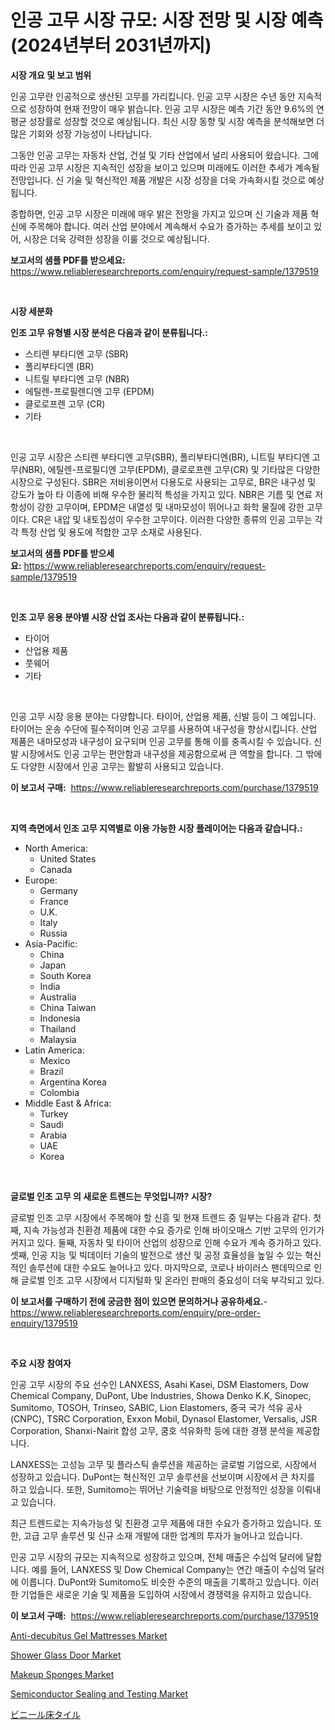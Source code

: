 <p><h1>인공 고무 시장 규모: 시장 전망 및 시장 예측 (2024년부터 2031년까지)</h1></p><p><strong>시장 개요 및 보고 범위</strong></p>
<p><p>인공 고무란 인공적으로 생산된 고무를 가리킵니다. 인공 고무 시장은 수년 동안 지속적으로 성장하여 현재 전망이 매우 밝습니다. 인공 고무 시장은 예측 기간 동안 9.6%의 연평균 성장률로 성장할 것으로 예상됩니다. 최신 시장 동향 및 시장 예측을 분석해보면 더 많은 기회와 성장 가능성이 나타납니다.</p><p>그동안 인공 고무는 자동차 산업, 건설 및 기타 산업에서 널리 사용되어 왔습니다. 그에 따라 인공 고무 시장은 지속적인 성장을 보이고 있으며 미래에도 이러한 추세가 계속될 전망입니다. 신 기술 및 혁신적인 제품 개발은 시장 성장을 더욱 가속화시킬 것으로 예상됩니다.</p><p>종합하면, 인공 고무 시장은 미래에 매우 밝은 전망을 가지고 있으며 신 기술과 제품 혁신에 주목해야 합니다. 여러 산업 분야에서 계속해서 수요가 증가하는 추세를 보이고 있어, 시장은 더욱 강력한 성장을 이룰 것으로 예상됩니다.</p></p>
<p><strong>보고서의 샘플 PDF를 받으세요:</strong> <a href="https://www.reliableresearchreports.com/enquiry/request-sample/1379519">https://www.reliableresearchreports.com/enquiry/request-sample/1379519</a></p>
<p>&nbsp;</p>
<p><strong>시장 세분화</strong></p>
<p><strong>인조 고무 유형별 시장 분석은 다음과 같이 분류됩니다.:</strong></p>
<p><ul><li>스티렌 부타디엔 고무 (SBR)</li><li>폴리부타디엔 (BR)</li><li>니트릴 부타디엔 고무 (NBR)</li><li>에틸렌-프로필렌디엔 고무 (EPDM)</li><li>클로로프렌 고무 (CR)</li><li>기타</li></ul></p>
<p>&nbsp;</p>
<p><p>인공 고무 시장은 스티렌 부타디엔 고무(SBR), 폴리부타디엔(BR), 니트릴 부타디엔 고무(NBR), 에틸렌-프로필디엔 고무(EPDM), 클로로프렌 고무(CR) 및 기타많은 다양한 시장으로 구성된다. SBR은 저비용이면서 다용도로 사용되는 고무로, BR은 내구성 및 강도가 높아 타 이종에 비해 우수한 물리적 특성을 가지고 있다. NBR은 기름 및 연료 저항성이 강한 고무이며, EPDM은 내열성 및 내마모성이 뛰어나고 화학 물질에 강한 고무이다. CR은 내압 및 내토집성이 우수한 고무이다. 이러한 다양한 종류의 인공 고무는 각각 특정 산업 및 용도에 적합한 고무 소재로 사용된다.</p></p>
<p><strong>보고서의 샘플 PDF를 받으세요:</strong>&nbsp;<a href="https://www.reliableresearchreports.com/enquiry/request-sample/1379519">https://www.reliableresearchreports.com/enquiry/request-sample/1379519</a></p>
<p>&nbsp;</p>
<p><strong> 인조 고무 응용 분야별 시장 산업 조사는 다음과 같이 분류됩니다.:</strong></p>
<p><ul><li>타이어</li><li>산업용 제품</li><li>풋웨어</li><li>기타</li></ul></p>
<p>&nbsp;</p>
<p><p>인공 고무 시장 응용 분야는 다양합니다. 타이어, 산업용 제품, 신발 등이 그 예입니다. 타이어는 운송 수단에 필수적이며 인공 고무를 사용하여 내구성을 향상시킵니다. 산업 제품은 내마모성과 내구성이 요구되며 인공 고무를 통해 이를 충족시킬 수 있습니다. 신발 시장에서도 인공 고무는 편안함과 내구성을 제공함으로써 큰 역할을 합니다. 그 밖에도 다양한 시장에서 인공 고무는 활발히 사용되고 있습니다.</p></p>
<p><strong>이 보고서 구매:</strong>&nbsp; <a href="https://www.reliableresearchreports.com/purchase/1379519">https://www.reliableresearchreports.com/purchase/1379519</a></p>
<p>&nbsp;</p>
<p><strong>지역 측면에서 인조 고무 지역별로 이용 가능한 시장 플레이어는 다음과 같습니다.:</strong></p>
<p><ul>
    <li>
        North America:
        <ul>
            <li>United States</li>
            <li>Canada</li>
        </ul>
    </li>
    <li>
        Europe:
        <ul>
            <li>Germany</li>
            <li>France</li>
            <li>U.K.</li>
            <li>Italy</li>
            <li>Russia</li>
        </ul>
    </li>
    <li>
        Asia-Pacific:
        <ul>
            <li>China</li>
            <li>Japan</li>
            <li>South Korea</li>
            <li>India</li>
            <li>Australia</li>
            <li>China Taiwan</li>
            <li>Indonesia</li>
            <li>Thailand</li>
            <li>Malaysia</li>
        </ul>
    </li>
    <li>
        Latin America:
        <ul>
            <li>Mexico</li>
            <li>Brazil</li>
            <li>Argentina Korea</li>
            <li>Colombia</li>
        </ul>
    </li>
    <li>
        Middle East & Africa:
        <ul>
            <li>Turkey</li>
            <li>Saudi</li>
            <li>Arabia</li>
            <li>UAE</li>
            <li>Korea</li>
        </ul>
    </li>
    </ul></p>
<p>&nbsp;</p>
<p><strong>글로벌 인조 고무 의 새로운 트렌드는 무엇입니까? 시장?</strong></p>
<p><p>글로벌 인조 고무 시장에서 주목해야 할 신흥 및 현재 트렌드 중 일부는 다음과 같다. 첫째, 지속 가능성과 친환경 제품에 대한 수요 증가로 인해 바이오매스 기반 고무의 인기가 커지고 있다. 둘째, 자동차 및 타이어 산업의 성장으로 인해 수요가 계속 증가하고 있다. 셋째, 인공 지능 및 빅데이터 기술의 발전으로 생산 및 공정 효율성을 높일 수 있는 혁신적인 솔루션에 대한 수요도 늘어나고 있다. 마지막으로, 코로나 바이러스 팬데믹으로 인해 글로벌 인조 고무 시장에서 디지털화 및 온라인 판매의 중요성이 더욱 부각되고 있다.</p></p>
<p><strong>이 보고서를 구매하기 전에 궁금한 점이 있으면 문의하거나 공유하세요.</strong>- <a href="https://www.reliableresearchreports.com/enquiry/pre-order-enquiry/1379519">https://www.reliableresearchreports.com/enquiry/pre-order-enquiry/1379519</a></p>
<p>&nbsp;</p>
<p><strong>주요 시장 참여자</strong></p>
<p><p>인공 고무 시장의 주요 선수인 LANXESS, Asahi Kasei, DSM Elastomers, Dow Chemical Company, DuPont, Ube Industries, Showa Denko K.K, Sinopec, Sumitomo, TOSOH, Trinseo, SABIC, Lion Elastomers, 중국 국가 석유 공사 (CNPC), TSRC Corporation, Exxon Mobil, Dynasol Elastomer, Versalis, JSR Corporation, Shanxi-Nairit 합성 고무, 쿰호 석유화학 등에 대한 경쟁 분석을 제공합니다.</p><p>LANXESS는 고성능 고무 및 플라스틱 솔루션을 제공하는 글로벌 기업으로, 시장에서 성장하고 있습니다. DuPont는 혁신적인 고무 솔루션을 선보이며 시장에서 큰 차지를 하고 있습니다. 또한, Sumitomo는 뛰어난 기술력을 바탕으로 안정적인 성장을 이뤄내고 있습니다.</p><p>최근 트렌드로는 지속가능성 및 친환경 고무 제품에 대한 수요가 증가하고 있습니다. 또한, 고급 고무 솔루션 및 신규 소재 개발에 대한 업계의 투자가 늘어나고 있습니다.</p><p>인공 고무 시장의 규모는 지속적으로 성장하고 있으며, 전체 매출은 수십억 달러에 달합니다. 예를 들어, LANXESS 및 Dow Chemical Company는 연간 매출이 수십억 달러에 이릅니다. DuPont와 Sumitomo도 비슷한 수준의 매출을 기록하고 있습니다. 이러한 기업들은 새로운 기술 및 제품을 도입하여 시장에서 경쟁력을 유지하고 있습니다.</p></p>
<p><strong>이 보고서 구매:</strong>&nbsp;&nbsp;<a href="https://www.reliableresearchreports.com/purchase/1379519">https://www.reliableresearchreports.com/purchase/1379519</a></p>
<p><p><a href="https://view.publitas.com/reportprime-1/anti-decubitus-gel-mattresses-market-size-growth-outlook-from-2024-to-2031-projecting-at-markets-trends-analysis-by-application-regional-outlook-and-revenue/">Anti-decubitus Gel Mattresses Market</a></p><p><a href="https://confirmed-shield-e13.notion.site/Shower-Glass-Door-Market-Size-Market-Trends-and-Growth-Outlook-forecasted-for-period-from-2024-to--8607919b592342619b6652c9fca2a1da">Shower Glass Door Market</a></p><p><a href="https://issuu.com/reportprime-2/docs/makeup-sponges-market-size-2030.pptx">Makeup Sponges Market</a></p><p><a href="https://view.publitas.com/reportprime-1/semiconductor-sealing-and-testing-market-share-market-new-trends-analysis-report-by-type-by-application-by-end-use-by-region-and-segment-forecasts-2024-2031/">Semiconductor Sealing and Testing Market</a></p><p><a href="https://github.com/cbigkbh02719/Market-Research-Report-List-1/blob/main/6692634186646.md">ビニール床タイル</a></p></p>
